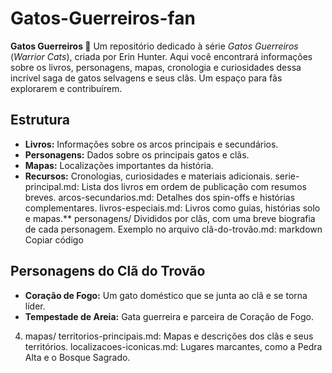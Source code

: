 # Gatos-Guerreiros-fan
 **Gatos Guerreiros 🐾**   Um repositório dedicado à série *Gatos Guerreiros* (*Warrior Cats*), criada por Erin Hunter. Aqui você encontrará informações sobre os livros, personagens, mapas, cronologia e curiosidades dessa incrível saga de gatos selvagens e seus clãs. Um espaço para fãs explorarem e contribuírem.
## Estrutura
- **Livros:** Informações sobre os arcos principais e secundários.
- **Personagens:** Dados sobre os principais gatos e clãs.
- **Mapas:** Localizações importantes da história.
- **Recursos:** Cronologias, curiosidades e materiais adicionais.
serie-principal.md: Lista dos livros em ordem de publicação com resumos breves.
arcos-secundarios.md: Detalhes dos spin-offs e histórias complementares.
livros-especiais.md: Livros como guias, histórias solo e mapas.**
personagens/
Divididos por clãs, com uma breve biografia de cada personagem.
Exemplo no arquivo clã-do-trovão.md:
markdown
Copiar código
## Personagens do Clã do Trovão  
- **Coração de Fogo:** Um gato doméstico que se junta ao clã e se torna líder.  
- **Tempestade de Areia:** Gata guerreira e parceira de Coração de Fogo.  
4. mapas/
territorios-principais.md: Mapas e descrições dos clãs e seus territórios.
localizacoes-iconicas.md: Lugares marcantes, como a Pedra Alta e o Bosque Sagrado.
